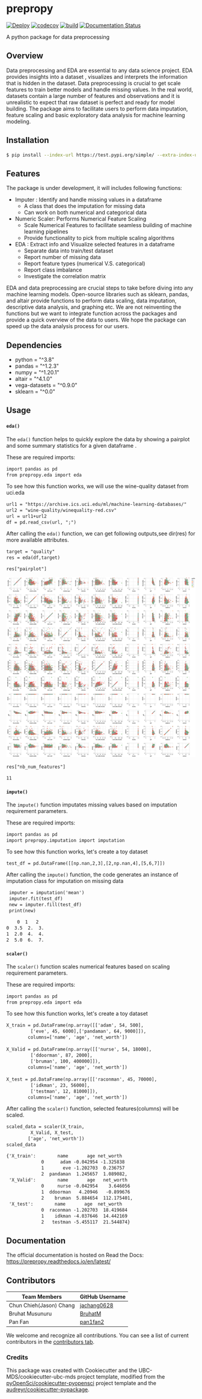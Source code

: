 # prepropy 

[![Deploy](https://github.com/UBC-MDS/prepropy/actions/workflows/deploy.yml/badge.svg)](https://github.com/UBC-MDS/prepropy/actions/workflows/deploy.yml) [![codecov](https://codecov.io/gh/UBC-MDS/prepropy/branch/main/graph/badge.svg)](https://codecov.io/gh/UBC-MDS/prepropy) [![build](https://github.com/UBC-MDS/prepropy/actions/workflows/build.yml/badge.svg)](https://github.com/UBC-MDS/prepropy/actions/workflows/build.yml) [![Documentation Status](https://readthedocs.org/projects/prepropy/badge/?version=latest)](https://prepropy.readthedocs.io/en/latest/?badge=latest) 

A python package for data preprocessing 

## Overview

Data preprocessing and EDA are essential to any data science project. EDA provides insights into a dataset , visualizes and interprets the information that is hidden in the dataset. Data preprocessing is crucial to get scale features to train better models and handle missing values. In the real world, datasets contain a large number of features and observations and it is unrealistic to expect that raw dataset is perfect and ready for model building. The package aims to facilitate users to perform data imputation, feature scaling and basic exploratory data analysis for machine learning modeling.

## Installation

```bash
$ pip install --index-url https://test.pypi.org/simple/ --extra-index-url https://pypi.org/simple prepropy
```

## Features

The package is under development, it will includes following functions:

- Imputer :  Identify and handle missing values in a dataframe
    - A class that does the imputation for missing data
    - Can work on both numerical and categorical data
- Numeric Scaler:  Performs Numerical Feature Scaling 
    - Scale Numerical Features to facilitate seamless building of machine learning pipelines
    - Provide functionality to pick from multiple scaling algorithms
- EDA :  Extract info and Visualize selected features in a dataframe
    - Separate data into train/test dataset
    - Report number of missing data
    - Report feature types (numerical V.S. categorical)
    - Report class imbalance 
    - Investigate the correlation matrix

EDA and data preprocessing are crucial steps to take before diving into any machine learning models. Open-source libraries such as sklearn, pandas, and altair provide functions to perform data scaling, data imputation, descriptive data analysis, and graphing  etc. We are not reinventing the functions but we want to integrate function across the packages and provide a quick overview of the data to users. We hope the package can speed up the data analysis process for our users.

## Dependencies

* python = "^3.8"
* pandas = "^1.2.3"
* numpy = "^1.20.1"
* altair = "^4.1.0"
* vega-datasets = "^0.9.0"
* sklearn = "^0.0"

## Usage

#### `eda()`

The `eda()` function helps to quickly explore the data by showing a pairplot and some summary statistics for a given dataframe .   

These are required imports:  

```{python}
import pandas as pd
from prepropy.eda import eda
```

To see how this function works, we will use the wine-quality dataset from uci.eda    

```{python}
url1 = "https://archive.ics.uci.edu/ml/machine-learning-databases/"
url2 = "wine-quality/winequality-red.csv"
url = url1+url2
df = pd.read_csv(url, ";")
```

After calling the `eda()` function, we can get following outputs,see dir(res) for more available attributes.

```{python}
target = "quality"
res = eda(df,target)
```

```{python}
res["pairplot"]
```

![pairplot](images/pairplot.png)

```{python}
res["nb_num_features"]
```

```{python}
11

```

#### `impute()`

The `impute()` function imputates missing values based on imputation requirement parameters.   

These are required imports:  

```{python}
import pandas as pd
import prepropy.imputation import imputation
```

To see how this function works, let's create a toy dataset    

```{python}
test_df = pd.DataFrame([[np.nan,2,3],[2,np.nan,4],[5,6,7]])
```

After calling the `impute()` function, the code generates an instance of imputation class for imputation on missing data

```{python}
 imputer = imputation('mean')
 imputer.fit(test_df)
 new = imputer.fill(test_df)
 print(new)
 ```

```{python}
    0  1   2
0  3.5  2.  3.
1  2.0  4.  4.
2  5.0  6.  7.
```

#### `scaler()`

The `scaler()` function scales numerical features based on scaling requirement parameters.   

These are required imports:  

```{python}
import pandas as pd
from prepropy.eda import eda
```

To see how this function works, let's create a toy dataset  

```{python}
X_train = pd.DataFrame(np.array([['adam', 54, 500],
         ['eve', 45, 6000],['pandaman', 64, 9000]]),
        columns=['name', 'age', 'net_worth'])

X_Valid = pd.DataFrame(np.array([['nurse', 54, 18000],
         ['ddoorman', 87, 2000],
         ['bruman', 100, 400000]]),
        columns=['name', 'age', 'net_worth'])

X_test = pd.DataFrame(np.array([['raconman', 45, 70000],
         ['idkman', 23, 56000],
         ['testman', 12, 81000]]),
        columns=['name', 'age', 'net_worth'])
```

After calling the `scaler()` function, selected features(columns) will be scaled.

```{python}
scaled_data = scaler(X_train,
         X_Valid, X_test,
        ['age', 'net_worth'])
scaled_data
```

```{python}
{'X_train':        name       age net_worth
             0      adam -0.042954 -1.325838
             1       eve -1.202703  0.236757
             2  pandaman  1.245657  1.089082,
 'X_Valid':        name       age   net_worth
             0     nurse -0.042954    3.646056
             1  ddoorman   4.20946   -0.899676
             2    bruman  5.884654  112.175401,
 'X_test':        name       age  net_worth
             0  raconman -1.202703  18.419684
             1    idkman -4.037646  14.442169
             2   testman -5.455117  21.544874}
```
## Documentation

The official documentation is hosted on Read the Docs: https://prepropy.readthedocs.io/en/latest/

## Contributors

|Team Members    | GitHub Username|
|---------------------|-----------|
|Chun Chieh(Jason) Chang | [jachang0628](https://github.com/jachang0628)|
|Bruhat Musunuru | [BruhatM](https://github.com/BruhatM)     |
|Pan Fan       | [pan1fan2](https://github.com/pan1fan2) |

We welcome and recognize all contributions. You can see a list of current contributors in the [contributors tab](https://github.com/UBC-MDS/prepropy/graphs/contributors).

### Credits

This package was created with Cookiecutter and the UBC-MDS/cookiecutter-ubc-mds project template, modified from the [pyOpenSci/cookiecutter-pyopensci](https://github.com/pyOpenSci/cookiecutter-pyopensci) project template and the [audreyr/cookiecutter-pypackage](https://github.com/audreyr/cookiecutter-pypackage).
